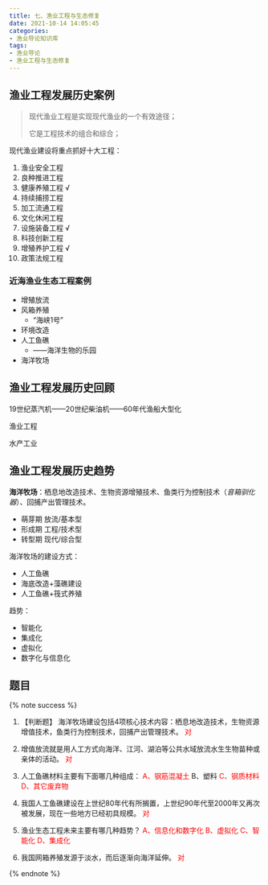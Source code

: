 ```yaml
---
title: 七、渔业工程与生态修复
date: 2021-10-14 14:05:45
categories:
- 渔业导论知识库
tags:
- 渔业导论
- 渔业工程与生态修复
---
```

## 渔业工程发展历史案例

> 现代渔业工程是实现现代渔业的一个有效途径；
>
> 它是工程技术的组合和综合；
<!--more-->
现代渔业建设将重点抓好十大工程：

1. 渔业安全工程
2. 良种推进工程
3. 健康养殖工程 √
4. 持续捕捞工程
5. 加工流通工程
6. 文化休闲工程
7. 设施装备工程 √ 
8. 科技创新工程
9. 增殖养护工程 √ 
10. 政策法规工程

### 近海渔业生态工程案例

- 增殖放流
- 风箱养殖
  - “海峡1号”
- 环境改造
- 人工鱼礁
  -  ——海洋生物的乐园
- 海洋牧场

## 渔业工程发展历史回顾

19世纪蒸汽机——20世纪柴油机——60年代渔船大型化

渔业工程

水产工业

## 渔业工程发展历史趋势

**海洋牧场**：栖息地改造技术、生物资源增殖技术、鱼类行为控制技术（_音箱驯化器_）、回捕产出管理技术。

- 萌芽期
放流/基本型
- 形成期
工程/技术型
- 转型期
现代/综合型

海洋牧场的建设方式：

- 人工鱼礁
- 海底改造+藻礁建设
- 人工鱼礁+筏式养殖

趋势：

+ 智能化
+ 集成化
+ 虚拟化
+ 数字化与信息化

## 题目

{% note success %}

1. 【判断题】 海洋牧场建设包括4项核心技术内容：栖息地改造技术，生物资源增值技术，鱼类行为控制技术，回捕产出管理技术。
  <span style="color: red;">对</span>

2. 增值放流就是用人工方式向海洋、江河、湖泊等公共水域放流水生生物苗种或亲体的活动。
  <span style="color: red;">对</span>

3. 人工鱼礁材料主要有下面哪几种组成：
  <span style="color: red;">A、钢筋混凝土</span>
  B、塑料
  <span style="color: red;">C、钢质材料</span>
  <span style="color: red;">D、其它废弃物</span>

4. 我国人工鱼礁建设在上世纪80年代有所搁置，上世纪90年代至2000年又再次被发展，现在一些地方已经初具规模。
  <span style="color: red;">对</span>

5. 渔业生态工程未来主要有哪几种趋势？
  <span style="color: red;">A、信息化和数字化</span>
  <span style="color: red;">B、虚拟化</span>
  <span style="color: red;">C、智能化</span>
  <span style="color: red;">D、集成化</span>

6. 我国网箱养殖发源于淡水，而后逐渐向海洋延伸。
  <span style="color: red;">对</span>

{% endnote %}
